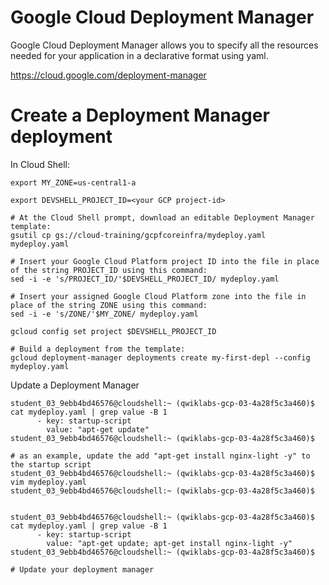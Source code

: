 # Google Cloud Deployment Manager
Google Cloud Deployment Manager allows you to specify all the resources needed for your application in a declarative format using yaml. 

https://cloud.google.com/deployment-manager

# Create a Deployment Manager deployment

In Cloud Shell:
```
export MY_ZONE=us-central1-a

export DEVSHELL_PROJECT_ID=<your GCP project-id>

# At the Cloud Shell prompt, download an editable Deployment Manager template:
gsutil cp gs://cloud-training/gcpfcoreinfra/mydeploy.yaml mydeploy.yaml

# Insert your Google Cloud Platform project ID into the file in place of the string PROJECT_ID using this command:
sed -i -e 's/PROJECT_ID/'$DEVSHELL_PROJECT_ID/ mydeploy.yaml

# Insert your assigned Google Cloud Platform zone into the file in place of the string ZONE using this command:
sed -i -e 's/ZONE/'$MY_ZONE/ mydeploy.yaml

gcloud config set project $DEVSHELL_PROJECT_ID

# Build a deployment from the template:
gcloud deployment-manager deployments create my-first-depl --config mydeploy.yaml
```

Update a Deployment Manager
```
student_03_9ebb4bd46576@cloudshell:~ (qwiklabs-gcp-03-4a28f5c3a460)$ cat mydeploy.yaml | grep value -B 1
      - key: startup-script
        value: "apt-get update"
student_03_9ebb4bd46576@cloudshell:~ (qwiklabs-gcp-03-4a28f5c3a460)$

# as an example, update the add "apt-get install nginx-light -y" to the startup script
student_03_9ebb4bd46576@cloudshell:~ (qwiklabs-gcp-03-4a28f5c3a460)$ vim mydeploy.yaml                               
student_03_9ebb4bd46576@cloudshell:~ (qwiklabs-gcp-03-4a28f5c3a460)$


student_03_9ebb4bd46576@cloudshell:~ (qwiklabs-gcp-03-4a28f5c3a460)$ cat mydeploy.yaml | grep value -B 1
      - key: startup-script
        value: "apt-get update; apt-get install nginx-light -y"
student_03_9ebb4bd46576@cloudshell:~ (qwiklabs-gcp-03-4a28f5c3a460)$

# Update your deployment manager
```

